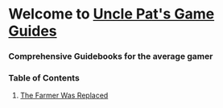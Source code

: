 # Welcome to [Uncle Pat's Game Guides](index.md)

### Comprehensive Guidebooks for the average gamer

### Table of Contents
1. [The Farmer Was Replaced](the_farmer_was_replaced.md)